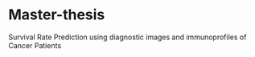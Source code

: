 # Master-thesis
Survival Rate Prediction using diagnostic images and immunoprofiles of Cancer Patients
